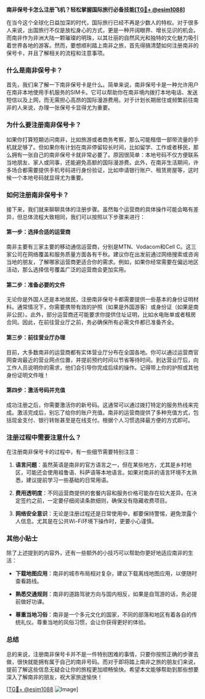**南非保号卡怎么注册飞机？轻松掌握国际旅行必备技能[[TG💪+ @esim1088](https://t.me/s/esim1088)]**

在当今这个全球化日益加深的时代，国际旅行已经不再是少数人的特权。对于很多人来说，出国旅行不仅是放松身心的方式，更是一种开阔眼界、增长见识的机会。而南非作为非洲大陆一颗璀璨的明珠，以其壮丽的自然风光和独特的文化魅力吸引着世界各地的游客。然而，要想顺利踏上南非之旅，首先得搞清楚如何注册南非的保号卡，并且了解相关的流程和注意事项。

### **什么是南非保号卡？**

首先，我们来了解一下南非保号卡是什么。简单来说，南非保号卡是一种允许用户在南非本地使用手机服务的SIM卡。它可以帮助你在南非境内拨打本地电话、发送短信以及上网，而无需担心高昂的国际漫游费用。对于计划长期居住或频繁前往南非的人来说，办理一张保号卡显得尤为重要。

### **为什么要注册南非保号卡？**

如果你打算短期访问南非，比如旅游或者商务考察，那么可能租借一部带流量的手机就足够了。但如果你有计划在南非停留较长时间，比如留学、工作或者移民，那么拥有一张自己的南非保号卡就非常必要了。原因很简单：本地号码不仅方便联系当地朋友、家人或同事，还能避免高额的国际漫游费。此外，在南非生活期间，许多场合都需要提供手机号码进行身份验证，比如申请银行账户、租赁房屋等，这时候一个本地号码就显得尤为重要。

### **如何注册南非保号卡？**

接下来，我们就来聊聊具体的注册步骤。虽然每个运营商的具体操作可能会略有差异，但总体流程大致相同，我们可以按照以下步骤来进行：

#### **第一步：选择合适的运营商**
南非主要有三家主要的移动通信运营商，分别是MTN、Vodacom和Cell C。这三家公司在网络覆盖和服务质量方面各有千秋。建议你在出发前通过网络搜索或咨询当地的朋友，了解哪家运营商更适合你的需求。例如，如果你经常需要在偏远地区活动，那么选择信号覆盖广泛的运营商会更加实用。

#### **第二步：准备必要的文件**
无论你是外国人还是本地居民，注册南非保号卡都需要提供一些基本的身份证明材料。通常情况下，你需要携带有效的护照（如果是外国游客）或身份证（如果是南非公民）。此外，部分运营商还可能要求你提供住址证明，比如水电账单或者租房合同。因此，在前往营业厅之前，务必确保所有必需文件都已准备齐全。

#### **第三步：前往营业厅办理**
目前，大多数南非的运营商都有实体营业厅分布在全国各地。你可以通过运营商官网查询最近的营业网点位置，并提前预约时间以节省等待时间。到达营业厅后，向工作人员说明你的需求，他们会引导你完成后续的操作。记得带上你的护照或其他身份证明文件哦！

#### **第四步：激活号码并充值**
成功注册之后，你需要激活你的新号码。这通常可以通过拨打特定的服务热线来完成。激活完成后，别忘了给你的账户充值。南非的运营商提供了多种充值方式，包括现金支付、银行转账甚至是在线支付。根据个人习惯选择最方便的方式即可。

### **注册过程中需要注意什么？**

在注册南非保号卡的过程中，有一些细节需要特别注意：

1. **语言问题**：虽然英语是南非的官方语言之一，但在某些地方，尤其是乡村地区，可能还会使用祖鲁语、科萨语等本地语言。如果对南非的语言环境不太熟悉，建议提前学习一些基础的日常用语。
   
2. **费用透明度**：不同运营商提供的套餐内容和服务价格可能存在较大差异。在决定签约之前，一定要仔细阅读条款细则，确保没有隐藏收费项目。

3. **网络安全意识**：无论是注册过程还是日常使用中，都要保持警惕，避免泄露个人信息。尤其是在公共Wi-Fi环境下操作时，更要小心谨慎。

### **其他小贴士**

除了上述提到的内容外，还有一些额外的小技巧可以帮助你更好地适应南非的生活：

- **下载地图应用**：南非的城市布局相对复杂，建议下载离线地图应用，以便随时查看路线。
  
- **熟悉交通规则**：南非的道路驾驶方向与国内相反，如果是自驾游的话，务必提前做好功课。

- **尊重当地习俗**：南非是一个多元文化的国家，不同的部落和地区有着各自的传统礼仪。尊重当地的风俗习惯，会让你获得更好的体验。

### **总结**

总的来说，注册南非保号卡并不是一件特别困难的事情，只要你按照正确的步骤去做，很快就能拥有属于自己的南非号码。而对于即将踏上南非之旅的朋友们来说，提前了解这些信息无疑会让你的旅程更加顺畅愉快。希望本文能够帮助到那些想要深入了解南非的朋友，祝大家旅途愉快！

[[TG💪+ @esim1088](https://t.me/s/esim1088) ![Image](https://i.postimg.cc/4NQfJmqS/Snipaste-2025-05-13-00-14-12.png)]